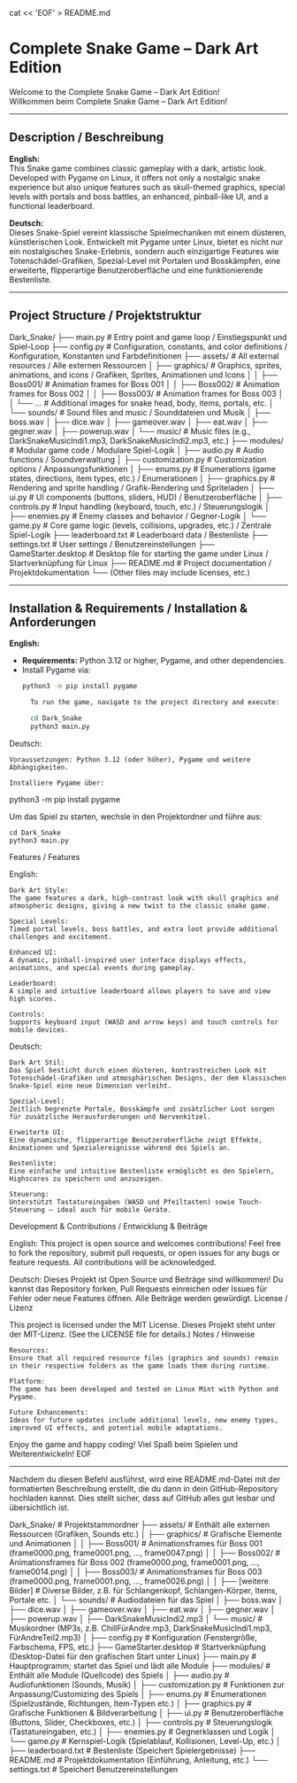 
cat << 'EOF' > README.md
# Complete Snake Game – Dark Art Edition

Welcome to the Complete Snake Game – Dark Art Edition!  
Willkommen beim Complete Snake Game – Dark Art Edition!

---

## Description / Beschreibung

**English:**  
This Snake game combines classic gameplay with a dark, artistic look. Developed with Pygame on Linux, it offers not only a nostalgic snake experience but also unique features such as skull-themed graphics, special levels with portals and boss battles, an enhanced, pinball-like UI, and a functional leaderboard.

**Deutsch:**  
Dieses Snake-Spiel vereint klassische Spielmechaniken mit einem düsteren, künstlerischen Look. Entwickelt mit Pygame unter Linux, bietet es nicht nur ein nostalgisches Snake-Erlebnis, sondern auch einzigartige Features wie Totenschädel-Grafiken, Spezial-Level mit Portalen und Bosskämpfen, eine erweiterte, flipperartige Benutzeroberfläche und eine funktionierende Bestenliste.

---

## Project Structure / Projektstruktur

Dark_Snake/ ├── main.py # Entry point and game loop / Einstiegspunkt und Spiel-Loop ├── config.py # Configuration, constants, and color definitions / Konfiguration, Konstanten und Farbdefinitionen ├── assets/ # All external resources / Alle externen Ressourcen │ ├── graphics/ # Graphics, sprites, animations, and icons / Grafiken, Sprites, Animationen und Icons │ │ ├── Boss001/ # Animation frames for Boss 001 │ │ ├── Boss002/ # Animation frames for Boss 002 │ │ ├── Boss003/ # Animation frames for Boss 003 │ │ └── ... # Additional images for snake head, body, items, portals, etc. │ └── sounds/ # Sound files and music / Sounddateien und Musik │ ├── boss.wav │ ├── dice.wav │ ├── gameover.wav │ ├── eat.wav │ ├── gegner.wav │ ├── powerup.wav │ └── music/ # Music files (e.g., DarkSnakeMusicIndi1.mp3, DarkSnakeMusicIndi2.mp3, etc.) ├── modules/ # Modular game code / Modulare Spiel-Logik │ ├── audio.py # Audio functions / Soundverwaltung │ ├── customization.py # Customization options / Anpassungsfunktionen │ ├── enums.py # Enumerations (game states, directions, item types, etc.) / Enumerationen │ ├── graphics.py # Rendering and sprite handling / Grafik-Rendering und Spriteladen │ ├── ui.py # UI components (buttons, sliders, HUD) / Benutzeroberfläche │ ├── controls.py # Input handling (keyboard, touch, etc.) / Steuerungslogik │ ├── enemies.py # Enemy classes and behavior / Gegner-Logik │ └── game.py # Core game logic (levels, collisions, upgrades, etc.) / Zentrale Spiel-Logik ├── leaderboard.txt # Leaderboard data / Bestenliste ├── settings.txt # User settings / Benutzereinstellungen ├── GameStarter.desktop # Desktop file for starting the game under Linux / Startverknüpfung für Linux ├── README.md # Project documentation / Projektdokumentation └── (Other files may include licenses, etc.)


---

## Installation & Requirements / Installation & Anforderungen

**English:**  
- **Requirements:** Python 3.12 or higher, Pygame, and other dependencies.  
- Install Pygame via:
  ```bash
  python3 -m pip install pygame

    To run the game, navigate to the project directory and execute:

    cd Dark_Snake
    python3 main.py

Deutsch:

    Voraussetzungen: Python 3.12 (oder höher), Pygame und weitere Abhängigkeiten.

    Installiere Pygame über:

python3 -m pip install pygame

Um das Spiel zu starten, wechsle in den Projektordner und führe aus:

    cd Dark_Snake
    python3 main.py

Features / Features

English:

    Dark Art Style:
    The game features a dark, high-contrast look with skull graphics and atmospheric designs, giving a new twist to the classic snake game.

    Special Levels:
    Timed portal levels, boss battles, and extra loot provide additional challenges and excitement.

    Enhanced UI:
    A dynamic, pinball-inspired user interface displays effects, animations, and special events during gameplay.

    Leaderboard:
    A simple and intuitive leaderboard allows players to save and view high scores.

    Controls:
    Supports keyboard input (WASD and arrow keys) and touch controls for mobile devices.

Deutsch:

    Dark Art Stil:
    Das Spiel besticht durch einen düsteren, kontrastreichen Look mit Totenschädel-Grafiken und atmosphärischen Designs, der dem klassischen Snake-Spiel eine neue Dimension verleiht.

    Spezial-Level:
    Zeitlich begrenzte Portale, Bosskämpfe und zusätzlicher Loot sorgen für zusätzliche Herausforderungen und Nervenkitzel.

    Erweiterte UI:
    Eine dynamische, flipperartige Benutzeroberfläche zeigt Effekte, Animationen und Spezialereignisse während des Spiels an.

    Bestenliste:
    Eine einfache und intuitive Bestenliste ermöglicht es den Spielern, Highscores zu speichern und anzuzeigen.

    Steuerung:
    Unterstützt Tastatureingaben (WASD und Pfeiltasten) sowie Touch-Steuerung – ideal auch für mobile Geräte.

Development & Contributions / Entwicklung & Beiträge

English:
This project is open source and welcomes contributions!
Feel free to fork the repository, submit pull requests, or open issues for any bugs or feature requests.
All contributions will be acknowledged.

Deutsch:
Dieses Projekt ist Open Source und Beiträge sind willkommen!
Du kannst das Repository forken, Pull Requests einreichen oder Issues für Fehler oder neue Features öffnen.
Alle Beiträge werden gewürdigt.
License / Lizenz

This project is licensed under the MIT License.
Dieses Projekt steht unter der MIT-Lizenz.
(See the LICENSE file for details.)
Notes / Hinweise

    Resources:
    Ensure that all required resource files (graphics and sounds) remain in their respective folders as the game loads them during runtime.

    Platform:
    The game has been developed and tested on Linux Mint with Python and Pygame.

    Future Enhancements:
    Ideas for future updates include additional levels, new enemy types, improved UI effects, and potential mobile adaptations.

Enjoy the game and happy coding!
Viel Spaß beim Spielen und Weiterentwickeln! EOF


---

Nachdem du diesen Befehl ausführst, wird eine README.md-Datei mit der formatierten Beschreibung erstellt, die du dann in dein GitHub-Repository hochladen kannst. Dies stellt sicher, dass auf GitHub alles gut lesbar und übersichtlich ist.














Dark_Snake/                # Projektstammordner
├── assets/                # Enthält alle externen Ressourcen (Grafiken, Sounds etc.)
│   ├── graphics/          # Grafische Elemente und Animationen
│   │   ├── Boss001/       # Animationsframes für Boss 001 (frame0000.png, frame0001.png, …, frame0047.png)
│   │   ├── Boss002/       # Animationsframes für Boss 002 (frame0000.png, frame0001.png, …, frame0014.png)
│   │   ├── Boss003/       # Animationsframes für Boss 003 (frame0000.png, frame0001.png, …, frame0026.png)
│   │   ├── [weitere Bilder]  # Diverse Bilder, z.B. für Schlangenkopf, Schlangen-Körper, Items, Portale etc.
│   └── sounds/           # Audiodateien für das Spiel
│       ├── boss.wav
│       ├── dice.wav
│       ├── gameover.wav
│       ├── eat.wav
│       ├── gegner.wav
│       ├── powerup.wav
│       ├── DarkSnakeMusicIndi2.mp3
│       └── music/        # Musikordner (MP3s, z.B. ChillFürAndre.mp3, DarkSnakeMusicIndi1.mp3, FürAndreTeil2.mp3)
│
├── config.py              # Konfiguration (Fenstergröße, Farbschema, FPS, etc.)
├── GameStarter.desktop    # Startverknüpfung (Desktop-Datei für den grafischen Start unter Linux)
├── main.py                # Hauptprogramm; startet das Spiel und lädt alle Module
├── modules/               # Enthält alle Module (Quellcode) des Spiels
│   ├── audio.py         # Audiofunktionen (Sounds, Musik)
│   ├── customization.py # Funktionen zur Anpassung/Customizing des Spiels
│   ├── enums.py         # Enumerationen (Spielzustände, Richtungen, Item-Typen etc.)
│   ├── graphics.py      # Grafische Funktionen & Bildverarbeitung
│   ├── ui.py            # Benutzeroberfläche (Buttons, Slider, Checkboxes, etc.)
│   ├── controls.py      # Steuerungslogik (Tastatureingaben, etc.)
│   ├── enemies.py       # Gegnerklassen und Logik
│   └── game.py          # Kernspiel-Logik (Spielablauf, Kollisionen, Level-Up, etc.)
│
├── leaderboard.txt        # Bestenliste (Speichert Spielergebnisse)
├── README.md              # Projektdokumentation (Einführung, Anleitung, etc.)
└── settings.txt           # Speichert Benutzereinstellungen

